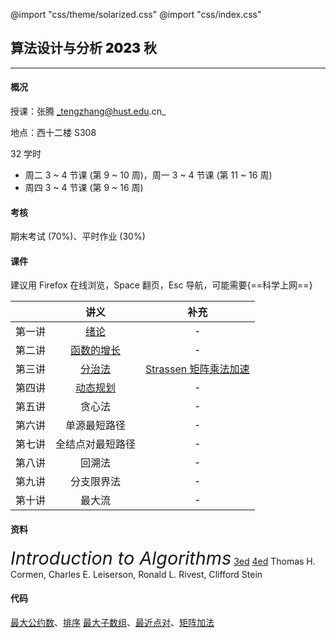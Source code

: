 @import "css/theme/solarized.css"
@import "css/index.css"

## 算法设计与分析 <span style="font-weight:900">2023</span> 秋

---

#### 概况

授课：张腾 _tengzhang@hust.edu.cn_

地点：西十二楼 S308

32 学时

- 周二 3 ~ 4 节课 (第 9 ~ 10 周)，周一 3 ~ 4 节课 (第 11 ~ 16 周)
- 周四 3 ~ 4 节课 (第 9 ~ 16 周)

<div class="top-2"></div>

#### 考核

期末考试 (70%)、平时作业 (30%)

#### 课件

建议用 Firefox 在线浏览，Space 翻页，Esc 导航，可能需要{==科学上网==}

<div class="threelines outline head-highlight">

|        |             讲义             |                         补充                         |
| :----: | :--------------------------: | :--------------------------------------------------: |
| 第一讲 |    [绪论](slides/01.html)    |                          -                           |
| 第二讲 | [函数的增长](slides/02.html) |                          -                           |
| 第三讲 |   [分治法](slides/03.html)   | [Strassen 矩阵乘法加速](notes/Strassen/Strassen.pdf) |
| 第四讲 |  [动态规划](slides/04.html)  |                          -                           |
| 第五讲 |            贪心法            |                          -                           |
| 第六讲 |         单源最短路径         |                          -                           |
| 第七讲 |       全结点对最短路径       |                          -                           |
| 第八讲 |            回溯法            |                          -                           |
| 第九讲 |          分支限界法          |                          -                           |
| 第十讲 |            最大流            |                          -                           |

</div>

#### 资料

<span style="font-size:1.8rem;font-style:italic">Introduction to Algorithms</span> [3ed](<books/Introduction%20to%20Algorithms%20(3ed)%20-%20Thomas%20H.%20Cormen,%20Charles%20E.%20Leiserson,%20Ronald%20L.%20Rivest,%20Clifford%20Stein.pdf>) [4ed](<books/Introduction%20to%20Algorithms%20(4ed)%20-%20Thomas%20H.%20Cormen,%20Charles%20E.%20Leiserson,%20Ronald%20L.%20Rivest,%20Clifford%20Stein.pdf>)
Thomas H. Cormen, Charles E. Leiserson, Ronald L. Rivest, Clifford Stein

#### 代码

[最大公约数](codes/gcd.ipynb)、[排序](codes/sorting.ipynb)
[最大子数组](codes/max-subarray.ipynb)、[最近点对](codes/closest-pair.ipynb)、[矩阵加法](codes/matrix-addition.ipynb)
